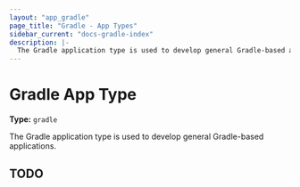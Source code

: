 ```yaml
---
layout: "app_gradle"
page_title: "Gradle - App Types"
sidebar_current: "docs-gradle-index"
description: |-
  The Gradle application type is used to develop general Gradle-based applications.
---
```


# Gradle App Type

**Type:** `gradle`

The Gradle application type is used to develop general Gradle-based applications.

## TODO
